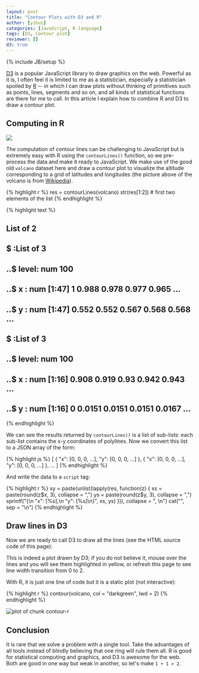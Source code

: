 ```yaml
---
layout: post
title: "Contour Plots with D3 and R"
author: [yihui]
categories: [JavaScript, R language]
tags: [D3, Contour plot]
reviewer: []
d3: true
---
```

{% include JB/setup %}

[D3](https://github.com/mbostock/d3) is a popular JavaScript library to draw graphics on the web.
Powerful as it is, I often feel it is limited to me as a statistician, especially a statistician
spoiled by [R](http://www.r-project.org) -- in which I can draw plots without thinking of
primitives such as points, lines, segments and so on, and all kinds of statistical functions are
there for me to call. In this article I explain how to combine R and D3 to draw a contour plot.

## Computing in R

![](http://upload.wikimedia.org/wikipedia/commons/thumb/6/62/Mount_Eden.jpg/320px-Mount_Eden.jpg)

The computation of contour lines can be challenging to JavaScript but is extremely easy with R
using the `contourLines()` function, so we pre-process the data and make it ready to JavaScript. We
make use of the good old `volcano` dataset here and draw a contour plot to visualize the altitude
corresponding to a grid of latitudes and longitudes (the picture above of the volcano is from
[Wikipedia](http://en.wikipedia.org/wiki/Mount_Eden)).


{% highlight r %}
res = contourLines(volcano)
str(res[1:2])  # first two elements of the list
{% endhighlight %}



{% highlight text %}
## List of 2
##  $ :List of 3
##   ..$ level: num 100
##   ..$ x    : num [1:47] 1 0.988 0.978 0.977 0.965 ...
##   ..$ y    : num [1:47] 0.552 0.552 0.567 0.568 0.568 ...
##  $ :List of 3
##   ..$ level: num 100
##   ..$ x    : num [1:16] 0.908 0.919 0.93 0.942 0.943 ...
##   ..$ y    : num [1:16] 0 0.0151 0.0151 0.0151 0.0167 ...
{% endhighlight %}


We can see the results returned by `contourLines()` is a list of sub-lists: each sub-list contains
the x-y coordinates of polylines. Now we convert this list to a JSON array of the form:

{% highlight js %}
[
{
  "x": [0, 0, 0, ...],
  "y": [0, 0, 0, ...]
},
{
  "x": [0, 0, 0, ...],
  "y": [0, 0, 0, ...]
},
...
]
{% endhighlight %}

And write the data to a `script` tag:


{% highlight r %}
xy = paste(unlist(lapply(res, function(z) {
  xs = paste(round(z$x, 3), collapse = ",")
  ys = paste(round(z$y, 3), collapse = ",")
  sprintf("{\n  \"x\": [%s],\n  \"y\": [%s]\n}", xs, ys)
})), collapse = ", \n")
cat("<script>", sprintf("var data = [%s]", xy), "</script>", sep = "\n")
{% endhighlight %}

<script>
var data = [{
  "x": [1,0.988,0.978,0.977,0.965,0.955,0.953,0.943,0.942,0.931,0.93,0.92,0.919,0.908,0.907,0.896,0.895,0.884,0.884,0.872,0.872,0.861,0.86,0.849,0.849,0.837,0.837,0.826,0.826,0.815,0.815,0.814,0.803,0.802,0.792,0.792,0.792,0.791,0.78,0.78,0.78,0.78,0.779,0.769,0.769,0.769,0.769],
  "y": [0.552,0.552,0.567,0.568,0.568,0.583,0.585,0.6,0.602,0.617,0.618,0.633,0.635,0.65,0.652,0.667,0.667,0.683,0.684,0.7,0.701,0.717,0.717,0.733,0.734,0.75,0.751,0.767,0.767,0.783,0.8,0.802,0.817,0.818,0.833,0.85,0.867,0.868,0.883,0.9,0.917,0.933,0.935,0.95,0.967,0.983,1]
}, 
{
  "x": [0.908,0.919,0.93,0.942,0.943,0.943,0.943,0.953,0.955,0.965,0.966,0.977,0.978,0.988,0.989,1],
  "y": [0,0.015,0.015,0.015,0.017,0.033,0.05,0.065,0.067,0.082,0.083,0.098,0.1,0.115,0.117,0.132]
}, 
{
  "x": [1,0.989,0.988,0.977,0.966,0.966,0.977,0.978,0.988,0.989,1],
  "y": [0.168,0.183,0.185,0.185,0.2,0.217,0.232,0.233,0.248,0.25,0.265]
}, 
{
  "x": [0.127,0.116,0.115,0.115,0.105,0.104,0.104,0.104,0.104,0.105,0.115,0.115,0.116,0.105,0.104,0.104,0.093,0.092,0.089,0.081,0.081,0.073,0.07,0.064,0.058,0.058,0.058,0.052,0.049,0.047,0.046,0.041,0.035,0.035,0.031,0.023,0.023,0.02,0.015,0.012,0.011,0.011,0.011,0.011,0],
  "y": [0,0.015,0.017,0.033,0.048,0.05,0.067,0.083,0.1,0.102,0.117,0.133,0.15,0.166,0.167,0.183,0.199,0.2,0.217,0.233,0.233,0.25,0.258,0.267,0.282,0.283,0.3,0.317,0.333,0.348,0.35,0.367,0.383,0.383,0.4,0.416,0.417,0.433,0.45,0.465,0.467,0.483,0.5,0.517,0.533]
}, 
{
  "x": [0,0.011,0.011,0.011,0.012,0.017,0.023,0.022,0.022,0.022,0.023,0.034,0.035,0.045,0.045,0.045,0.047,0.057,0.058,0.069,0.07,0.08,0.081,0.092,0.093,0.104,0.105,0.116,0.128,0.14,0.15,0.151,0.163,0.174,0.186,0.198,0.209,0.221,0.232,0.233,0.244,0.256,0.267,0.279,0.291,0.301,0.302,0.313],
  "y": [0.651,0.667,0.683,0.7,0.702,0.717,0.733,0.75,0.767,0.783,0.785,0.8,0.802,0.817,0.833,0.85,0.852,0.867,0.868,0.883,0.885,0.9,0.902,0.917,0.918,0.933,0.935,0.935,0.935,0.935,0.95,0.951,0.951,0.951,0.951,0.951,0.951,0.951,0.967,0.967,0.967,0.967,0.967,0.967,0.968,0.983,0.985,1]
}, 
{
  "x": [0.833,0.837,0.84,0.843,0.843,0.846,0.849,0.849,0.849,0.855,0.858,0.858,0.86,0.866,0.872,0.878,0.88,0.872,0.872,0.869,0.866,0.864,0.861,0.864,0.869,0.872,0.872,0.878,0.882,0.884,0.884,0.895,0.896,0.907,0.919,0.92,0.93,0.942,0.943,0.943,0.953,0.955,0.955,0.953,0.943,0.942,0.931,0.93,0.919,0.908,0.907,0.896,0.895,0.884,0.884,0.876,0.873,0.872,0.86,0.849,0.838,0.837,0.827,0.826,0.815,0.814,0.808,0.802,0.797,0.797,0.791,0.785,0.779,0.779,0.767,0.76,0.756,0.752,0.745,0.744,0.733,0.722,0.721,0.72,0.709,0.698,0.687,0.686,0.674,0.664,0.663,0.651,0.641,0.64,0.628,0.617,0.616,0.606,0.605,0.594,0.593,0.582,0.581,0.571,0.57,0.558,0.547,0.535,0.524,0.523,0.512,0.5,0.489,0.488,0.477,0.465,0.455,0.453,0.442,0.43,0.42,0.419,0.407,0.395,0.384,0.373],
  "y": [0,0.008,0.017,0.033,0.05,0.067,0.082,0.083,0.1,0.117,0.133,0.15,0.158,0.167,0.175,0.183,0.2,0.217,0.218,0.233,0.25,0.267,0.283,0.3,0.317,0.332,0.333,0.35,0.367,0.382,0.383,0.399,0.4,0.416,0.416,0.417,0.432,0.432,0.433,0.45,0.465,0.467,0.483,0.485,0.5,0.502,0.517,0.517,0.522,0.533,0.534,0.55,0.551,0.567,0.567,0.583,0.6,0.601,0.606,0.608,0.617,0.618,0.633,0.635,0.65,0.652,0.667,0.672,0.683,0.7,0.706,0.717,0.733,0.734,0.742,0.75,0.758,0.767,0.783,0.784,0.794,0.8,0.801,0.8,0.797,0.796,0.8,0.801,0.802,0.817,0.817,0.818,0.833,0.834,0.835,0.85,0.852,0.867,0.868,0.883,0.885,0.9,0.902,0.917,0.918,0.917,0.918,0.925,0.933,0.934,0.935,0.935,0.95,0.951,0.951,0.952,0.967,0.968,0.968,0.968,0.983,0.985,0.985,0.985,0.985,1]
}, 
{
  "x": [0.396,0.407,0.408,0.419,0.43,0.442,0.453,0.455,0.465,0.476,0.477,0.487,0.488,0.499],
  "y": [0,0.015,0.017,0.025,0.025,0.028,0.033,0.033,0.042,0.033,0.032,0.017,0.015,0]
}, 
{
  "x": [0.197,0.186,0.185,0.185,0.182,0.174,0.174,0.171,0.169,0.167,0.163,0.162,0.157,0.151,0.145,0.14,0.134,0.128,0.124,0.116,0.114,0.109,0.105,0.104,0.099,0.093,0.093,0.086,0.081,0.081,0.076,0.07,0.07,0.067,0.064,0.061,0.058,0.054,0.047,0.044,0.041,0.044,0.038,0.035,0.035,0.033,0.031,0.027,0.025,0.025,0.023,0.021,0.021,0.023,0.023,0.027,0.031,0.035,0.035,0.042,0.047,0.05,0.058,0.066,0.07,0.076,0.081,0.087,0.093,0.097,0.104,0.105,0.112,0.116,0.12,0.128,0.138,0.14,0.151,0.157,0.163,0.174,0.174,0.186,0.198,0.209,0.212,0.221,0.233,0.244,0.246,0.253,0.256,0.267,0.279,0.291,0.302,0.314,0.326,0.337,0.349,0.36,0.372,0.378,0.384,0.395,0.407,0.408,0.419,0.424,0.43,0.442,0.442,0.453,0.459,0.465,0.477,0.488,0.489,0.5,0.512,0.523,0.524,0.535,0.547,0.558,0.57,0.571,0.581,0.582,0.593,0.594,0.605,0.605,0.616,0.628,0.64,0.651,0.663,0.674,0.686,0.698,0.709,0.721,0.721,0.73,0.733,0.74,0.744,0.748,0.756,0.756,0.767,0.768,0.771,0.775,0.779,0.779,0.785,0.791,0.791,0.797,0.802,0.803,0.814,0.815,0.82,0.826,0.831,0.837,0.843,0.849,0.849,0.85,0.86,0.861,0.864,0.865,0.865,0.864,0.86,0.858,0.854,0.849,0.849,0.846,0.843,0.843,0.843,0.847,0.849,0.85,0.849,0.849,0.846,0.84,0.837,0.833,0.826,0.826,0.82,0.814,0.814,0.808,0.803,0.803,0.802,0.791,0.79,0.779,0.767,0.766,0.756,0.755,0.744,0.743,0.733,0.721,0.709,0.698,0.686,0.674,0.673,0.663,0.651,0.641,0.64,0.628,0.616,0.606,0.605,0.594,0.593,0.581,0.58,0.57,0.558,0.557,0.547,0.535,0.523,0.522,0.512,0.5,0.488,0.487,0.477,0.465,0.453,0.442,0.43,0.42,0.419,0.407,0.396,0.395,0.384,0.384,0.373,0.372,0.361,0.36,0.349,0.349,0.338,0.337,0.326,0.326,0.314,0.303],
  "y": [0,0.016,0.017,0.033,0.05,0.066,0.067,0.083,0.1,0.117,0.132,0.133,0.15,0.158,0.167,0.175,0.183,0.192,0.2,0.211,0.217,0.233,0.249,0.25,0.267,0.283,0.283,0.3,0.316,0.317,0.333,0.349,0.35,0.367,0.383,0.4,0.408,0.417,0.428,0.433,0.45,0.467,0.483,0.498,0.5,0.517,0.533,0.55,0.567,0.583,0.592,0.6,0.617,0.633,0.634,0.65,0.667,0.683,0.684,0.7,0.711,0.717,0.725,0.733,0.739,0.75,0.758,0.767,0.778,0.783,0.8,0.801,0.817,0.825,0.833,0.844,0.85,0.851,0.862,0.867,0.871,0.883,0.884,0.884,0.887,0.896,0.9,0.91,0.912,0.915,0.917,0.933,0.936,0.936,0.936,0.936,0.936,0.939,0.94,0.943,0.947,0.943,0.938,0.933,0.931,0.925,0.917,0.917,0.906,0.9,0.894,0.884,0.883,0.872,0.867,0.861,0.856,0.851,0.85,0.835,0.834,0.834,0.833,0.818,0.818,0.818,0.817,0.817,0.802,0.8,0.785,0.783,0.767,0.767,0.756,0.751,0.751,0.75,0.751,0.756,0.758,0.762,0.757,0.75,0.75,0.733,0.728,0.717,0.708,0.7,0.684,0.683,0.667,0.667,0.65,0.633,0.618,0.617,0.6,0.585,0.583,0.567,0.552,0.55,0.535,0.533,0.517,0.508,0.5,0.492,0.483,0.468,0.467,0.45,0.435,0.433,0.417,0.4,0.383,0.367,0.356,0.35,0.333,0.317,0.316,0.3,0.283,0.267,0.25,0.233,0.225,0.217,0.2,0.198,0.183,0.167,0.158,0.15,0.133,0.132,0.117,0.1,0.098,0.083,0.067,0.05,0.049,0.048,0.05,0.065,0.065,0.067,0.082,0.083,0.098,0.1,0.115,0.116,0.116,0.116,0.115,0.116,0.117,0.122,0.125,0.117,0.116,0.115,0.115,0.1,0.098,0.083,0.082,0.082,0.083,0.098,0.098,0.1,0.115,0.115,0.116,0.117,0.132,0.132,0.133,0.133,0.148,0.148,0.149,0.148,0.148,0.133,0.133,0.132,0.117,0.116,0.1,0.099,0.083,0.083,0.067,0.066,0.05,0.049,0.033,0.033,0.017,0.016,0.011,0]
}, 
{
  "x": [0.047,0.045,0.047,0.048,0.047,0.046,0.045,0.044,0.042,0.042,0.044,0.046,0.047,0.051,0.058,0.06,0.07,0.072,0.081,0.081,0.091,0.093,0.104,0.105,0.116,0.119,0.126,0.128,0.136,0.14,0.147,0.151,0.162,0.163,0.174,0.18,0.186,0.198,0.206,0.209,0.221,0.223,0.233,0.244,0.244,0.256,0.267,0.279,0.291,0.302,0.314,0.326,0.336,0.337,0.338,0.349,0.36,0.372,0.384,0.384,0.395,0.398,0.407,0.407,0.419,0.419,0.43,0.442,0.442,0.453,0.461,0.465,0.471,0.477,0.477,0.484,0.488,0.489,0.5,0.501,0.512,0.513,0.523,0.535,0.547,0.558,0.558,0.57,0.581,0.582,0.593,0.605,0.616,0.628,0.638,0.64,0.651,0.663,0.674,0.685,0.686,0.698,0.698,0.709,0.715,0.721,0.723,0.727,0.733,0.733,0.736,0.736,0.736,0.736,0.736,0.738,0.744,0.745,0.75,0.756,0.756,0.765,0.767,0.771,0.779,0.78,0.791,0.792,0.802,0.808,0.814,0.814,0.822,0.826,0.829,0.833,0.834,0.834,0.831,0.829,0.826,0.824,0.821,0.822,0.824,0.823,0.814,0.803,0.802,0.791,0.785,0.779,0.769,0.767,0.756,0.744,0.733,0.721,0.709,0.698,0.686,0.674,0.663,0.651,0.64,0.628,0.627,0.616,0.605,0.593,0.581,0.57,0.558,0.557,0.547,0.535,0.523,0.512,0.5,0.499,0.488,0.477,0.465,0.453,0.442,0.431,0.43,0.419,0.411,0.407,0.399,0.395,0.384,0.384,0.372,0.368,0.36,0.358,0.352,0.349,0.338,0.337,0.326,0.322,0.314,0.308,0.302,0.295,0.291,0.279,0.267,0.266,0.256,0.244,0.233,0.232,0.231,0.227,0.221,0.22,0.215,0.209,0.209,0.209,0.198,0.197,0.19,0.186,0.174,0.174,0.163,0.159,0.151,0.143,0.14,0.131,0.128,0.122,0.118,0.116,0.11,0.106,0.105,0.099,0.095,0.093,0.093,0.088,0.085,0.083,0.081,0.078,0.072,0.07,0.069,0.06,0.058,0.05,0.047],
  "y": [0.511,0.517,0.525,0.533,0.548,0.55,0.567,0.583,0.6,0.617,0.633,0.65,0.651,0.667,0.679,0.683,0.697,0.7,0.717,0.717,0.733,0.737,0.75,0.75,0.762,0.767,0.783,0.789,0.8,0.806,0.817,0.821,0.833,0.834,0.846,0.85,0.853,0.86,0.867,0.869,0.881,0.883,0.891,0.9,0.9,0.907,0.911,0.911,0.91,0.911,0.912,0.914,0.917,0.917,0.917,0.914,0.911,0.907,0.9,0.9,0.889,0.883,0.867,0.867,0.851,0.85,0.844,0.834,0.833,0.825,0.817,0.808,0.8,0.785,0.783,0.767,0.752,0.75,0.735,0.733,0.718,0.717,0.702,0.701,0.706,0.717,0.717,0.717,0.717,0.717,0.708,0.708,0.711,0.712,0.717,0.717,0.722,0.727,0.729,0.733,0.734,0.734,0.733,0.721,0.717,0.706,0.7,0.683,0.667,0.667,0.65,0.633,0.617,0.6,0.583,0.567,0.552,0.55,0.533,0.518,0.517,0.5,0.492,0.483,0.467,0.467,0.451,0.45,0.442,0.433,0.418,0.417,0.4,0.392,0.383,0.367,0.35,0.333,0.317,0.3,0.289,0.283,0.267,0.25,0.233,0.217,0.204,0.2,0.199,0.189,0.183,0.175,0.167,0.166,0.161,0.161,0.158,0.158,0.154,0.154,0.157,0.158,0.16,0.163,0.164,0.166,0.167,0.172,0.172,0.178,0.178,0.183,0.183,0.183,0.189,0.189,0.194,0.199,0.199,0.2,0.204,0.204,0.208,0.208,0.207,0.2,0.2,0.192,0.183,0.178,0.167,0.162,0.15,0.15,0.138,0.133,0.122,0.117,0.1,0.096,0.083,0.083,0.072,0.067,0.056,0.05,0.044,0.033,0.029,0.028,0.033,0.033,0.042,0.049,0.049,0.05,0.067,0.083,0.098,0.1,0.117,0.132,0.133,0.15,0.166,0.167,0.183,0.189,0.199,0.2,0.211,0.217,0.225,0.233,0.238,0.25,0.254,0.267,0.283,0.288,0.3,0.317,0.321,0.333,0.35,0.365,0.367,0.383,0.4,0.417,0.425,0.433,0.45,0.465,0.467,0.483,0.487,0.5,0.511]
}, 
{
  "x": [0.07,0.07,0.065,0.065,0.066,0.067,0.07,0.069,0.069,0.069,0.07,0.074,0.078,0.081,0.085,0.093,0.099,0.105,0.116,0.116,0.128,0.128,0.139,0.14,0.151,0.151,0.159,0.163,0.169,0.174,0.182,0.186,0.195,0.198,0.209,0.213,0.221,0.232,0.233,0.244,0.256,0.267,0.279,0.291,0.301,0.302,0.314,0.326,0.337,0.349,0.36,0.361,0.372,0.373,0.384,0.395,0.396,0.407,0.415,0.419,0.43,0.431,0.442,0.442,0.449,0.451,0.451,0.453,0.454,0.457,0.462,0.465,0.477,0.477,0.488,0.492,0.5,0.5,0.509,0.512,0.523,0.535,0.547,0.557,0.558,0.57,0.581,0.592,0.593,0.605,0.616,0.627,0.628,0.64,0.651,0.651,0.663,0.674,0.686,0.687,0.698,0.699,0.698,0.698,0.698,0.698,0.687,0.686,0.674,0.664,0.664,0.664,0.674,0.675,0.675,0.686,0.687,0.698,0.703,0.709,0.721,0.733,0.734,0.744,0.756,0.758,0.765,0.767,0.771,0.779,0.779,0.787,0.791,0.795,0.802,0.803,0.805,0.806,0.806,0.805,0.804,0.803,0.802,0.792,0.791,0.779,0.769,0.767,0.756,0.744,0.733,0.721,0.71,0.709,0.698,0.686,0.685,0.674,0.663,0.651,0.65,0.64,0.628,0.616,0.605,0.604,0.593,0.581,0.57,0.558,0.547,0.535,0.523,0.512,0.5,0.488,0.477,0.465,0.453,0.442,0.43,0.426,0.419,0.408,0.407,0.395,0.384,0.378,0.372,0.364,0.36,0.355,0.349,0.341,0.337,0.326,0.326,0.315,0.314,0.302,0.292,0.291,0.279,0.279,0.267,0.267,0.26,0.256,0.25,0.244,0.244,0.233,0.232,0.224,0.221,0.212,0.209,0.198,0.186,0.174,0.172,0.163,0.157,0.151,0.14,0.139,0.131,0.128,0.124,0.12,0.116,0.115,0.111,0.108,0.105,0.105,0.103,0.101,0.096,0.094,0.093,0.09,0.081,0.079,0.07],
  "y": [0.5,0.5,0.517,0.533,0.55,0.567,0.583,0.6,0.617,0.633,0.635,0.65,0.667,0.675,0.683,0.694,0.7,0.704,0.717,0.717,0.733,0.734,0.75,0.751,0.767,0.767,0.783,0.789,0.8,0.808,0.817,0.821,0.833,0.836,0.846,0.85,0.856,0.867,0.867,0.87,0.875,0.88,0.88,0.881,0.883,0.884,0.888,0.888,0.887,0.886,0.884,0.883,0.867,0.867,0.86,0.85,0.85,0.839,0.833,0.83,0.817,0.817,0.8,0.8,0.783,0.767,0.75,0.735,0.733,0.717,0.7,0.694,0.684,0.683,0.672,0.667,0.651,0.65,0.633,0.628,0.628,0.625,0.628,0.633,0.634,0.639,0.642,0.65,0.651,0.656,0.652,0.667,0.667,0.667,0.683,0.684,0.684,0.684,0.684,0.683,0.668,0.667,0.65,0.633,0.617,0.616,0.6,0.599,0.598,0.583,0.567,0.55,0.535,0.533,0.517,0.501,0.5,0.492,0.483,0.478,0.475,0.467,0.467,0.461,0.456,0.45,0.433,0.425,0.417,0.401,0.4,0.383,0.375,0.367,0.351,0.35,0.333,0.317,0.3,0.283,0.267,0.25,0.248,0.233,0.233,0.222,0.217,0.216,0.213,0.211,0.206,0.206,0.2,0.199,0.199,0.2,0.2,0.208,0.208,0.216,0.217,0.222,0.228,0.233,0.233,0.233,0.239,0.239,0.239,0.239,0.239,0.239,0.239,0.242,0.244,0.244,0.246,0.246,0.25,0.246,0.238,0.233,0.225,0.217,0.216,0.213,0.206,0.2,0.194,0.183,0.175,0.167,0.161,0.15,0.144,0.133,0.133,0.117,0.116,0.106,0.1,0.099,0.099,0.1,0.116,0.117,0.133,0.142,0.15,0.165,0.167,0.183,0.183,0.2,0.204,0.217,0.219,0.227,0.229,0.231,0.233,0.242,0.25,0.258,0.266,0.267,0.283,0.29,0.3,0.317,0.329,0.333,0.35,0.367,0.383,0.383,0.4,0.417,0.433,0.45,0.456,0.467,0.481,0.483,0.5]
}, 
{
  "x": [0.093,0.089,0.088,0.091,0.091,0.093,0.093,0.094,0.097,0.101,0.105,0.107,0.112,0.116,0.119,0.124,0.128,0.131,0.14,0.145,0.151,0.157,0.163,0.167,0.174,0.178,0.186,0.19,0.198,0.202,0.209,0.221,0.225,0.233,0.244,0.248,0.256,0.267,0.279,0.279,0.291,0.302,0.314,0.326,0.337,0.349,0.355,0.36,0.372,0.381,0.384,0.395,0.401,0.407,0.416,0.419,0.422,0.426,0.429,0.43,0.434,0.434,0.436,0.439,0.442,0.442,0.453,0.461,0.465,0.477,0.477,0.485,0.488,0.5,0.5,0.512,0.512,0.523,0.535,0.547,0.558,0.57,0.576,0.581,0.593,0.594,0.605,0.605,0.61,0.616,0.617,0.628,0.628,0.636,0.64,0.651,0.652,0.663,0.674,0.686,0.698,0.698,0.709,0.721,0.722,0.733,0.744,0.745,0.756,0.756,0.756,0.757,0.757,0.767,0.768,0.767,0.757,0.756,0.756,0.745,0.744,0.733,0.721,0.709,0.708,0.698,0.686,0.685,0.674,0.663,0.651,0.64,0.628,0.616,0.605,0.593,0.581,0.57,0.558,0.557,0.547,0.535,0.523,0.512,0.5,0.488,0.477,0.465,0.455,0.453,0.442,0.43,0.419,0.408,0.407,0.395,0.384,0.373,0.372,0.366,0.36,0.353,0.349,0.341,0.337,0.326,0.32,0.314,0.308,0.302,0.291,0.279,0.273,0.267,0.256,0.255,0.244,0.24,0.233,0.221,0.221,0.209,0.198,0.192,0.186,0.174,0.163,0.163,0.151,0.149,0.14,0.139,0.134,0.13,0.13,0.128,0.126,0.123,0.12,0.116,0.116,0.109,0.105,0.105,0.103,0.098,0.093],
  "y": [0.494,0.5,0.517,0.533,0.55,0.567,0.568,0.583,0.6,0.617,0.625,0.633,0.65,0.658,0.667,0.683,0.694,0.7,0.71,0.717,0.725,0.733,0.742,0.75,0.762,0.767,0.778,0.783,0.794,0.8,0.807,0.814,0.817,0.825,0.831,0.833,0.84,0.845,0.85,0.85,0.855,0.861,0.863,0.86,0.86,0.853,0.85,0.848,0.84,0.833,0.831,0.822,0.817,0.81,0.8,0.792,0.783,0.767,0.75,0.744,0.733,0.717,0.7,0.683,0.668,0.667,0.658,0.65,0.646,0.634,0.633,0.617,0.611,0.6,0.6,0.584,0.583,0.572,0.572,0.572,0.572,0.572,0.567,0.561,0.551,0.55,0.535,0.533,0.517,0.502,0.5,0.484,0.483,0.467,0.458,0.451,0.45,0.435,0.435,0.434,0.434,0.433,0.417,0.417,0.417,0.402,0.401,0.4,0.384,0.383,0.367,0.35,0.333,0.318,0.317,0.315,0.3,0.283,0.282,0.267,0.266,0.266,0.266,0.266,0.267,0.282,0.283,0.283,0.298,0.298,0.299,0.299,0.299,0.294,0.289,0.289,0.289,0.292,0.299,0.3,0.303,0.306,0.311,0.311,0.316,0.316,0.311,0.306,0.3,0.299,0.289,0.289,0.288,0.283,0.283,0.283,0.278,0.267,0.265,0.25,0.244,0.233,0.228,0.217,0.211,0.204,0.2,0.192,0.183,0.175,0.175,0.175,0.183,0.187,0.199,0.2,0.21,0.217,0.224,0.233,0.233,0.245,0.248,0.25,0.254,0.26,0.266,0.267,0.281,0.283,0.3,0.3,0.317,0.333,0.35,0.358,0.367,0.383,0.4,0.416,0.417,0.433,0.449,0.45,0.467,0.483,0.494]
}, 
{
  "x": [0.326,0.323,0.326,0.327,0.337,0.348,0.349,0.352,0.349,0.343,0.337,0.331,0.326],
  "y": [0.542,0.55,0.565,0.567,0.575,0.567,0.565,0.55,0.542,0.533,0.529,0.533,0.542]
}, 
{
  "x": [0.116,0.114,0.11,0.108,0.109,0.11,0.109,0.109,0.116,0.116,0.123,0.128,0.13,0.134,0.138,0.14,0.147,0.151,0.163,0.163,0.172,0.174,0.181,0.186,0.195,0.198,0.206,0.209,0.221,0.221,0.233,0.237,0.244,0.255,0.256,0.267,0.279,0.291,0.301,0.302,0.314,0.326,0.337,0.345,0.349,0.36,0.366,0.372,0.384,0.384,0.395,0.396,0.407,0.407,0.409,0.414,0.414,0.413,0.411,0.41,0.419,0.419,0.43,0.434,0.442,0.448,0.453,0.457,0.465,0.466,0.477,0.477,0.485,0.488,0.489,0.494,0.5,0.512,0.523,0.535,0.541,0.547,0.558,0.57,0.57,0.581,0.582,0.585,0.59,0.593,0.594,0.597,0.599,0.601,0.601,0.594,0.593,0.59,0.587,0.581,0.57,0.558,0.552,0.547,0.535,0.523,0.523,0.512,0.5,0.488,0.478,0.477,0.465,0.454,0.453,0.442,0.43,0.419,0.407,0.395,0.384,0.373,0.372,0.361,0.36,0.349,0.349,0.338,0.337,0.326,0.326,0.314,0.303,0.302,0.291,0.279,0.267,0.256,0.253,0.244,0.24,0.233,0.225,0.221,0.209,0.209,0.198,0.186,0.174,0.163,0.163,0.151,0.15,0.149,0.148,0.145,0.141,0.14,0.138,0.135,0.13,0.128,0.128,0.119,0.116],
  "y": [0.475,0.483,0.5,0.517,0.533,0.55,0.567,0.583,0.6,0.601,0.617,0.628,0.633,0.65,0.667,0.672,0.683,0.687,0.7,0.7,0.717,0.721,0.733,0.74,0.75,0.754,0.767,0.77,0.783,0.784,0.794,0.8,0.808,0.817,0.817,0.819,0.825,0.831,0.833,0.834,0.834,0.835,0.838,0.833,0.831,0.822,0.817,0.811,0.8,0.8,0.784,0.783,0.767,0.767,0.75,0.733,0.717,0.7,0.683,0.667,0.651,0.65,0.638,0.633,0.622,0.617,0.608,0.6,0.584,0.583,0.567,0.567,0.55,0.535,0.533,0.517,0.508,0.506,0.501,0.508,0.517,0.522,0.525,0.518,0.517,0.501,0.5,0.483,0.467,0.452,0.45,0.433,0.417,0.4,0.383,0.367,0.365,0.35,0.333,0.329,0.329,0.33,0.333,0.337,0.343,0.35,0.35,0.361,0.356,0.354,0.35,0.35,0.343,0.333,0.333,0.333,0.333,0.333,0.333,0.329,0.323,0.317,0.316,0.3,0.3,0.283,0.283,0.267,0.266,0.25,0.249,0.238,0.233,0.233,0.233,0.233,0.229,0.23,0.233,0.246,0.25,0.258,0.267,0.27,0.283,0.283,0.292,0.296,0.3,0.3,0.3,0.313,0.317,0.333,0.35,0.367,0.383,0.392,0.4,0.417,0.433,0.448,0.45,0.467,0.475]
}, 
{
  "x": [0.302,0.295,0.294,0.291,0.291,0.295,0.299,0.302,0.31,0.314,0.326,0.337,0.349,0.355,0.36,0.368,0.372,0.374,0.378,0.381,0.38,0.372,0.372,0.363,0.36,0.349,0.337,0.326,0.314,0.303,0.302],
  "y": [0.501,0.517,0.533,0.55,0.567,0.583,0.6,0.606,0.617,0.621,0.622,0.623,0.619,0.617,0.611,0.6,0.592,0.583,0.567,0.55,0.533,0.517,0.517,0.5,0.494,0.488,0.484,0.484,0.489,0.5,0.501]
}, 
{
  "x": [0.14,0.139,0.134,0.132,0.134,0.134,0.137,0.14,0.142,0.149,0.151,0.155,0.163,0.169,0.174,0.182,0.186,0.194,0.198,0.203,0.209,0.212,0.221,0.224,0.233,0.235,0.244,0.25,0.256,0.267,0.279,0.279,0.291,0.302,0.313,0.314,0.326,0.337,0.341,0.349,0.355,0.36,0.366,0.372,0.374,0.379,0.384,0.384,0.391,0.391,0.391,0.388,0.384,0.384,0.384,0.372,0.371,0.36,0.349,0.337,0.336,0.326,0.314,0.303,0.302,0.291,0.283,0.279,0.273,0.268,0.267,0.265,0.264,0.264,0.264,0.265,0.267,0.27,0.279,0.279,0.288,0.291,0.302,0.308,0.314,0.326,0.337,0.349,0.359,0.36,0.372,0.378,0.384,0.388,0.395,0.395,0.404,0.407,0.407,0.407,0.407,0.419,0.419,0.43,0.431,0.442,0.443,0.453,0.465,0.469,0.47,0.471,0.474,0.477,0.477,0.477,0.477,0.474,0.469,0.465,0.454,0.453,0.442,0.43,0.42,0.419,0.407,0.395,0.384,0.373,0.372,0.36,0.352,0.349,0.341,0.337,0.329,0.326,0.314,0.308,0.302,0.291,0.279,0.267,0.256,0.255,0.244,0.233,0.221,0.221,0.209,0.202,0.198,0.186,0.185,0.174,0.174,0.163,0.163,0.161,0.159,0.157,0.155,0.151,0.151,0.148,0.144,0.141,0.14],
  "y": [0.515,0.517,0.533,0.55,0.567,0.583,0.6,0.608,0.617,0.633,0.642,0.65,0.658,0.667,0.675,0.683,0.689,0.7,0.706,0.717,0.728,0.733,0.746,0.75,0.762,0.767,0.779,0.783,0.787,0.793,0.8,0.8,0.807,0.814,0.817,0.817,0.817,0.819,0.817,0.806,0.8,0.794,0.783,0.772,0.767,0.75,0.734,0.733,0.717,0.7,0.683,0.667,0.65,0.633,0.633,0.633,0.633,0.639,0.647,0.65,0.65,0.653,0.654,0.65,0.65,0.64,0.633,0.628,0.617,0.6,0.598,0.583,0.567,0.55,0.533,0.517,0.508,0.5,0.484,0.483,0.467,0.462,0.454,0.45,0.447,0.442,0.438,0.446,0.45,0.45,0.461,0.467,0.475,0.483,0.5,0.501,0.517,0.533,0.55,0.567,0.567,0.567,0.567,0.551,0.55,0.534,0.533,0.529,0.522,0.517,0.5,0.483,0.467,0.452,0.45,0.433,0.432,0.417,0.4,0.394,0.383,0.383,0.375,0.371,0.367,0.366,0.366,0.363,0.357,0.35,0.35,0.343,0.333,0.328,0.317,0.311,0.3,0.297,0.288,0.283,0.279,0.278,0.275,0.278,0.283,0.283,0.292,0.297,0.3,0.3,0.31,0.317,0.322,0.333,0.333,0.349,0.35,0.366,0.367,0.383,0.4,0.417,0.433,0.449,0.45,0.467,0.483,0.5,0.515]
}, 
{
  "x": [0.395,0.395,0.395,0.396,0.395],
  "y": [0.599,0.6,0.602,0.6,0.599]
}, 
{
  "x": [0.535,0.534,0.534,0.534,0.535,0.546,0.547,0.558,0.559,0.57,0.57,0.57,0.57,0.57,0.57,0.559,0.558,0.557,0.547,0.545,0.535],
  "y": [0.398,0.4,0.417,0.433,0.434,0.45,0.451,0.452,0.45,0.434,0.433,0.417,0.4,0.383,0.383,0.367,0.366,0.367,0.382,0.383,0.398]
}, 
{
  "x": [0.163,0.163,0.158,0.154,0.156,0.157,0.158,0.163,0.163,0.171,0.174,0.174,0.186,0.189,0.197,0.198,0.207,0.209,0.218,0.221,0.23,0.233,0.241,0.244,0.255,0.256,0.267,0.279,0.29,0.291,0.302,0.314,0.315,0.326,0.337,0.338,0.349,0.349,0.349,0.349,0.337,0.327,0.326,0.325,0.314,0.302,0.291,0.28,0.279,0.267,0.265,0.262,0.256,0.256,0.254,0.251,0.249,0.248,0.248,0.247,0.247,0.248,0.25,0.253,0.256,0.265,0.267,0.27,0.279,0.28,0.291,0.302,0.303,0.314,0.326,0.327,0.327,0.327,0.326,0.315,0.314,0.303,0.302,0.291,0.279,0.267,0.256,0.25,0.244,0.233,0.227,0.221,0.209,0.198,0.194,0.186,0.186,0.178,0.174,0.174,0.173,0.172,0.17,0.167,0.163],
  "y": [0.498,0.5,0.517,0.533,0.55,0.567,0.583,0.6,0.601,0.617,0.633,0.634,0.644,0.65,0.667,0.667,0.683,0.688,0.7,0.704,0.717,0.721,0.733,0.737,0.75,0.75,0.752,0.752,0.767,0.767,0.767,0.768,0.767,0.751,0.751,0.75,0.735,0.733,0.717,0.715,0.715,0.7,0.699,0.7,0.716,0.716,0.715,0.7,0.699,0.698,0.683,0.667,0.65,0.648,0.633,0.617,0.6,0.583,0.567,0.55,0.533,0.517,0.5,0.483,0.479,0.467,0.458,0.45,0.434,0.433,0.422,0.417,0.417,0.402,0.402,0.4,0.383,0.367,0.365,0.35,0.348,0.333,0.333,0.333,0.328,0.328,0.329,0.333,0.339,0.346,0.35,0.353,0.361,0.363,0.367,0.383,0.383,0.4,0.415,0.417,0.433,0.45,0.467,0.483,0.498]
}, 
{
  "x": [0.419,0.418,0.418,0.419,0.429,0.429,0.43,0.442,0.442,0.443,0.443,0.442,0.431,0.43,0.419],
  "y": [0.416,0.417,0.433,0.435,0.45,0.467,0.468,0.468,0.467,0.45,0.433,0.432,0.417,0.416,0.416]
}, 
{
  "x": [0.198,0.197,0.197,0.192,0.197,0.197,0.198,0.209,0.209,0.209,0.221,0.221,0.233,0.233,0.233,0.233,0.234,0.233,0.233,0.233,0.229,0.228,0.23,0.233,0.233,0.234,0.235,0.24,0.244,0.245,0.245,0.256,0.256,0.256,0.245,0.244,0.243,0.233,0.231,0.221,0.22,0.209,0.209,0.205,0.202,0.201,0.201,0.202,0.198],
  "y": [0.532,0.533,0.55,0.567,0.583,0.6,0.601,0.617,0.633,0.634,0.65,0.651,0.652,0.65,0.633,0.617,0.6,0.583,0.567,0.565,0.55,0.533,0.517,0.502,0.5,0.483,0.467,0.45,0.435,0.433,0.417,0.402,0.4,0.399,0.383,0.383,0.383,0.398,0.4,0.415,0.417,0.433,0.433,0.45,0.467,0.483,0.5,0.517,0.532]
}]
</script>


## Draw lines in D3

Now we are ready to call D3 to draw all the lines (see the HTML source code of this page):

<div id="volcano" style="text-align: center;"></div>

<script type="text/javascript">
var width = 500, height = 300;

var x = d3.scale.linear()
    .domain([0, 1])
    .range([0, width]);

var y = d3.scale.linear()
    .domain([0, 1])
    .range([height, 0]);

var line = d3.svg.line()
    .x(function(d) { return x(d.x); })
    .y(function(d) { return y(d.y); });

var svg = d3.select("#volcano").append("svg")
    .attr("width", width)
    .attr("height", height)
    .selectAll("path")
      .data(data.map(function(d) {
        return d3.range(d.x.length).map(function(i) {
          return {x: d.x[i], y: d.y[i]};
        });
      }))
    .enter().append("svg:path")
      .attr("d", line)
      .on("mouseover", function(d, i) {
        d3.select(this).style("stroke", "yellow");
      })
      .on("mouseout", function(d, i) {
        d3.select(this).style("stroke", "darkgreen");
      })
      .style("fill", "none")
      .style("stroke", "darkgreen")
      .style("stroke-width", 0)
      .transition()
      .duration(10000)
      .style("stroke-width", 2);
</script>

This is indeed a plot drawn by D3; if you do not believe it, mouse over the lines and you will see
them highlighted in yellow, or refresh this page to see line width transition from 0 to 2.

With R, it is just one line of code but it is a static plot (not interactive):


{% highlight r %}
contour(volcano, col = "darkgreen", lwd = 2)
{% endhighlight %}

![plot of chunk contour-r](http://isu.r-forge.r-project.org/vistat/2012-11-07-contour-plots-with-d3-and-r/contour-r.png) 


## Conclusion

It is rare that we solve a problem with a single tool. Take the advantages of all tools instead of
blindly believing that one ring will rule them all. R is good for statistical computing and
graphics, and D3 is awesome for the web. Both are good in one way but weak in another, so let's
make `1 + 1 > 2`.
